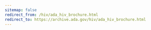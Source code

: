 ```yaml
---
sitemap: false 
redirect_from: /hiv/ada_hiv_brochure.html 
redirect_to: https://archive.ada.gov/hiv/ada_hiv_brochure.html 
---
```

